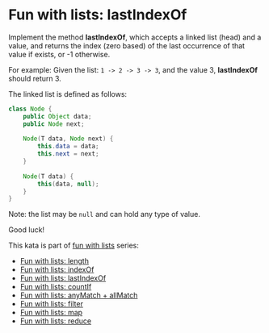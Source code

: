 # Fun with lists: lastIndexOf

Implement the method **lastIndexOf**, which accepts a linked list (head) and a value, and returns the index (zero based) of the last occurrence of that value if exists, or -1 otherwise.

For example: Given the list: `1 -> 2 -> 3 -> 3`, and the value 3, **lastIndexOf** should return 3.

The linked list is defined as follows:

```java
class Node {
    public Object data;
    public Node next;
    
    Node(T data, Node next) {
        this.data = data;
        this.next = next;
    }
    
    Node(T data) {
        this(data, null);
    }
}
```

Note: the list may be `null` and can hold any type of value.

Good luck!

This kata is part of [fun with lists](https://www.codewars.com/collections/fun-with-lists) series:

- [Fun with lists: length](https://www.codewars.com/kata/581e476d5f59408553000a4b)
- [Fun with lists: indexOf](https://www.codewars.com/kata/581c6b075cfa83852700021f)
- [Fun with lists: lastIndexOf](https://www.codewars.com/kata/581c867a33b9fe732e000076)
- [Fun with lists: countIf](https://www.codewars.com/kata/5819081d056d4bdd410004f8)
- [Fun with lists: anyMatch + allMatch](https://www.codewars.com/kata/581e50555f59405743001813)
- [Fun with lists: filter](https://www.codewars.com/kata/582041237df353e01d000084)
- [Fun with lists: map](https://www.codewars.com/kata/58259d9062cfb45e1a00006b)
- [Fun with lists: reduce](https://www.codewars.com/kata/58319f37aeb69a89a00000c7)
